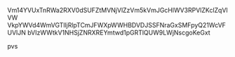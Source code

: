Vm14YVUxTnRWa2RXV0dSUFZtMVNjVlZzVm5kVmJGcHlWV3RPVlZKclZqVlVW
VkpYWVd4WmVGTlljRlpTCmJFWXpWWHBDVDJSSFNraGxSMFpyQ21WcVFUVlJN
bVIzWWtkV1NHSjZNRXREYmtwd1pGRTlQUW9LWjNscgoKeGxt

pvs